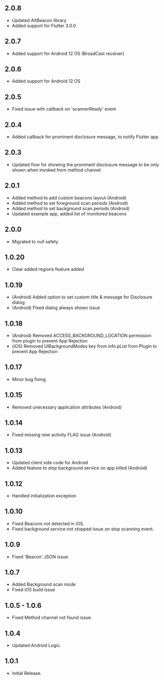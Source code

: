 ## 2.0.8
- Updated AltBeacon library
- Added support for Flutter 3.0.0

## 2.0.7
- Added support for Android 12 OS (BroadCast receiver)

## 2.0.6
- Added support for Android 12 OS

## 2.0.5
- Fixed issue with callback on 'scannerReady' event

## 2.0.4
- Added callback for prominent disclosure message, to notify Flutter app

## 2.0.3
- Updated flow for showing the prominent disclosure message to be only shown when invoked from method channel

## 2.0.1
- Added method to add custom beacons layout (Android)
- Added method to set foreground scan periods (Android)
- Added method to set background scan periods (Android)
- Updated example app, added list of monitored beacons

## 2.0.0
- Migrated to null safety

## 1.0.20
- Clear added regions feature added

## 1.0.19
- (Android) Added option to set custom title & message for Disclosure dialog
- (Android) FIxed dialog always shown issue

## 1.0.18
- (Android) Removed ACCESS_BACKGROUND_LOCATION permission from plugin to prevent App Rejection
- (iOS) Removed UIBackgroundModes key from info.pList from Plugin to prevent App Rejection

## 1.0.17

* Minor bug fixing

## 1.0.15

* Removed unecessary application attributes (Android)

## 1.0.14

* Fixed missing new activity FLAG issue (Android)

## 1.0.13

* Updated client side code for Android
* Added feature to stop background service on app killed (Android)

## 1.0.12

* Handled initialization exception

## 1.0.10

* Fixed Beacons not detected in iOS.
* Fixed background service not stopped issue on stop scanning event.

## 1.0.9

* Fixed 'Beacon' JSON issue.

## 1.0.7

* Added Background scan mode 
* Fixed iOS build issue

## 1.0.5 - 1.0.6

* Fixed Method channel not found issue.

## 1.0.4

* Updated Android Logic.

## 1.0.1

* Initial Release.
